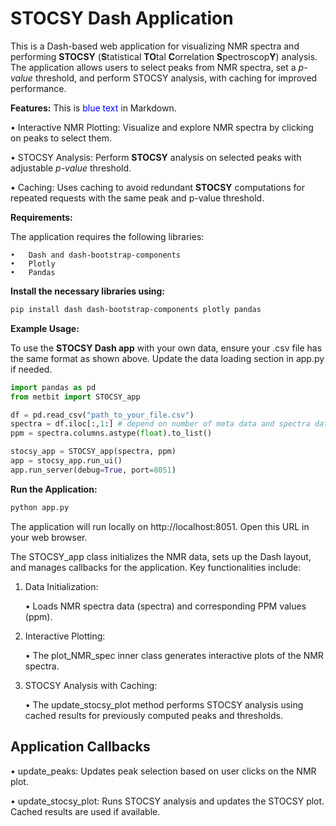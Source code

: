 # **STOCSY Dash Application**

This is a Dash-based web application for visualizing NMR spectra and performing **STOCSY** (**S**tatistical **TO**tal **C**orrelation **S**pectroscop**Y**) analysis. The application allows users to select peaks from NMR spectra, set a *p-value* threshold, and perform STOCSY analysis, with caching for improved performance.

**Features:** This is <span style="color:blue">blue text</span> in Markdown.

•	Interactive NMR Plotting: Visualize and explore NMR spectra by clicking on peaks to select them.

•	STOCSY Analysis: Perform **STOCSY** analysis on selected peaks with adjustable *p-value* threshold.

•	Caching: Uses caching to avoid redundant **STOCSY** computations for repeated requests with the same peak and p-value threshold.

**Requirements:**

The application requires the following libraries:

	•	Dash and dash-bootstrap-components
	•	Plotly
	•	Pandas

**Install the necessary libraries using:**

```bash
pip install dash dash-bootstrap-components plotly pandas
```
**Example Usage:**

To use the **STOCSY Dash app** with your own data, ensure your .csv file has the same format as shown above. Update the data loading section in app.py if needed.

```python
import pandas as pd
from metbit import STOCSY_app

df = pd.read_csv("path_to_your_file.csv")
spectra = df.iloc[:,1:] # depend on number of meta data and spectra data
ppm = spectra.columns.astype(float).to_list()

stocsy_app = STOCSY_app(spectra, ppm)
app = stocsy_app.run_ui()
app.run_server(debug=True, port=8051)
```

**Run the Application:**

```bash
python app.py
```

The application will run locally on http://localhost:8051. Open this URL in your web browser.

The STOCSY_app class initializes the NMR data, sets up the Dash layout, and manages callbacks for the application. Key functionalities include:

1.	Data Initialization:

	•	Loads NMR spectra data (spectra) and corresponding PPM values (ppm).

2.	Interactive Plotting:

	•	The plot_NMR_spec inner class generates interactive plots of the NMR spectra.

3.	STOCSY Analysis with Caching:

	•	The update_stocsy_plot method performs STOCSY analysis using cached results for previously computed peaks and thresholds.

## **Application Callbacks**

 •	update_peaks: Updates peak selection based on user clicks on the NMR plot.

 •	update_stocsy_plot: Runs STOCSY analysis and updates the STOCSY plot. Cached results are used if available.

